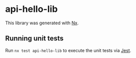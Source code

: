 # api-hello-lib

This library was generated with [Nx](https://nx.dev).

## Running unit tests

Run `nx test api-hello-lib` to execute the unit tests via [Jest](https://jestjs.io).
